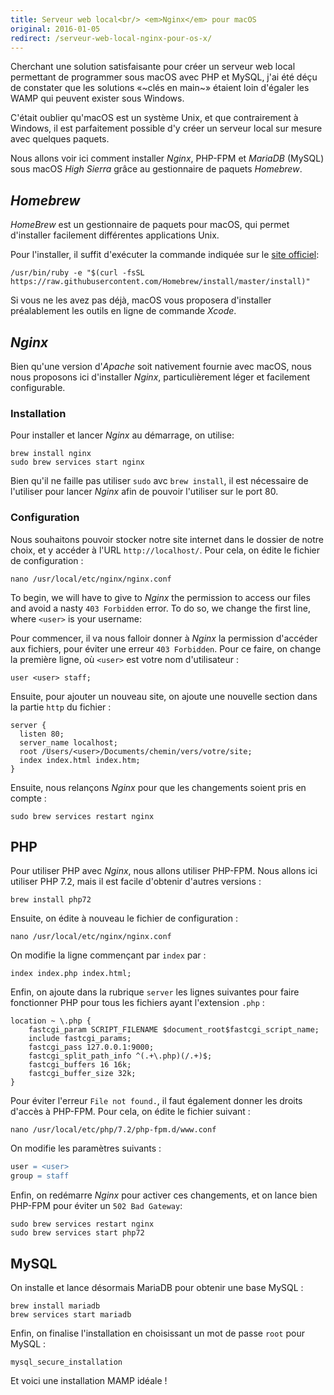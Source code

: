 ```yaml
---
title: Serveur web local<br/> <em>Nginx</em> pour macOS
original: 2016-01-05
redirect: /serveur-web-local-nginx-pour-os-x/
---
```


Cherchant une solution satisfaisante pour créer un serveur web local permettant de programmer sous macOS avec PHP et MySQL, j'ai été déçu de constater que les solutions «~clés en main~» étaient loin d'égaler les WAMP  qui peuvent exister sous Windows.

C'était oublier qu'macOS est un système Unix, et que contrairement à Windows, il est parfaitement possible d'y créer un serveur local sur mesure avec quelques paquets.

Nous allons voir ici comment installer *Nginx*, PHP-FPM et *MariaDB* (MySQL) sous macOS *High Sierra* grâce au gestionnaire de paquets *Homebrew*.

## *Homebrew*

*HomeBrew* est un gestionnaire de paquets pour macOS, qui permet d'installer facilement différentes applications Unix.

Pour l'installer, il suffit d'exécuter la commande indiquée sur le [site officiel](http://brew.sh):

```none
/usr/bin/ruby -e "$(curl -fsSL https://raw.githubusercontent.com/Homebrew/install/master/install)"
```

Si vous ne les avez pas déjà, macOS vous proposera d'installer préalablement les outils en ligne de commande *Xcode*.


## *Nginx*

Bien qu'une version d'*Apache* soit nativement fournie avec macOS, nous nous proposons ici d'installer *Nginx*, particulièrement léger et facilement configurable.

### Installation

Pour installer et lancer *Nginx* au démarrage, on utilise:

```none
brew install nginx
sudo brew services start nginx
```

Bien qu'il ne faille pas utiliser `sudo` avc `brew install`, il est nécessaire de l'utiliser pour lancer *Nginx* afin de pouvoir l'utiliser sur le port 80. 

### Configuration 

Nous souhaitons pouvoir stocker notre site internet dans le dossier de notre choix, et y accéder à l'URL `http://localhost/`. Pour cela, on édite le fichier de configuration :

```none
nano /usr/local/etc/nginx/nginx.conf
```
To begin, we will have to give to *Nginx* the permission to access our files and avoid a nasty `403 Forbidden` error. To do so, we change the first line, where `<user>` is your username:

Pour commencer, il va nous falloir donner à *Nginx* la permission d'accéder aux fichiers, pour éviter une erreur `403 Forbidden`. Pour ce faire, on change la première ligne, où `<user>` est votre nom d'utilisateur :

```nginx
user <user> staff;
```

Ensuite, pour ajouter un nouveau site, on ajoute une nouvelle section dans la partie `http` du fichier :

```nginx
server {
  listen 80;
  server_name localhost;
  root /Users/<user>/Documents/chemin/vers/votre/site;
  index index.html index.htm;
}
```

Ensuite, nous relançons *Nginx* pour que les changements soient pris en compte :
```none
sudo brew services restart nginx
```


## PHP

Pour utiliser PHP avec *Nginx*, nous allons utiliser PHP-FPM. Nous allons ici utiliser PHP 7.2, mais il est facile d'obtenir d'autres versions :

```none
brew install php72
```

Ensuite, on édite à nouveau le fichier de configuration :

```none
nano /usr/local/etc/nginx/nginx.conf
```

On modifie la ligne commençant par `index` par :

```nginx
index index.php index.html;
```

Enfin, on ajoute dans la rubrique `server` les lignes suivantes pour faire fonctionner PHP pour tous les fichiers ayant l'extension `.php` :


```nginx
location ~ \.php {
    fastcgi_param SCRIPT_FILENAME $document_root$fastcgi_script_name;
    include fastcgi_params;
    fastcgi_pass 127.0.0.1:9000;
    fastcgi_split_path_info ^(.+\.php)(/.+)$;
    fastcgi_buffers 16 16k;
    fastcgi_buffer_size 32k;
}
```

Pour éviter l'erreur `File not found.`, il faut également donner les droits d'accès à PHP-FPM. Pour cela, on édite le fichier suivant :

```none
nano /usr/local/etc/php/7.2/php-fpm.d/www.conf
```

On modifie les paramètres suivants :

```apache
user = <user>
group = staff
```

Enfin, on redémarre *Nginx* pour activer ces changements, et on lance bien PHP-FPM pour éviter un  `502 Bad Gateway`:

```none
sudo brew services restart nginx
sudo brew services start php72
```
## MySQL

On installe et lance désormais MariaDB pour obtenir une base MySQL :
```none
brew install mariadb
brew services start mariadb
```

Enfin, on finalise l'installation en choisissant un mot de passe `root` pour MySQL :

```none
mysql_secure_installation
```

Et voici une installation MAMP idéale !
